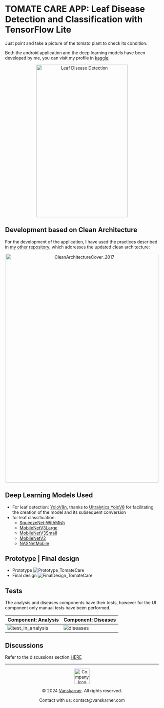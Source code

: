 # TOMATE CARE APP: Leaf Disease Detection and Classification with TensorFlow Lite
Just point and take a picture of the tomato plant to check its condition.

Both the android application and the deep learning models have been developed by me, you can visit my profile in [kaggle](https://www.kaggle.com/luisolazo).

<p align="center">
  <img src="https://github.com/user-attachments/assets/ef49fe29-5334-48ab-b0ce-ffad51a84f5c" alt="Leaf Disease Detection" style="display: block; margin: auto;" width="300" height="500">
</p>

## Development based on Clean Architecture
For the development of the application, I have used the practices described in [my other repository](https://github.com/vanskarner/CleanMovie/wiki), which addresses the updated clean architecture:

<p align="center">
  <img src="https://github.com/vanskarner/CleanMovie/assets/39975255/7d7c53a6-7c85-4456-a725-99814d3b1eb5" alt="CleanArchitectureCover_2017" style="display: block; margin: auto;" width="500" height="750">
</p>

## Deep Learning Models Used
- For leaf detection: [YoloV8n](https://www.kaggle.com/code/luisolazo/leaf-detection-w-ultralytics-yolov8-and-tflite), thanks to [Ultralytics YoloV8](https://docs.ultralytics.com/) for facilitating the creation of the model and its subsequent conversion
- for leaf classification:
  - [SqueezeNet-WithMish](https://www.kaggle.com/code/luisolazo/tomato-disease-prediction-squeezenet-mish-97-3)
  - [MobileNetV3Large](https://www.kaggle.com/code/luisolazo/tomato-disease-prediction-mobilenetv3large-97-1)
  - [MobileNetV3Small](https://www.kaggle.com/code/luisolazo/tomato-disease-prediction-mobilenetv3small-96-6)
  - [MobileNetV2](https://www.kaggle.com/code/luisolazo/tomato-disease-prediction-mobilenetv2-93-8)
  - [NASNetMobile](https://www.kaggle.com/code/luisolazo/tomato-disease-prediction-nasnetmobile-90-1)

## Prototype | Final design
- Prototype
![Prototype_TomateCare](https://github.com/vanskarner/TomateCare/assets/39975255/63f4c512-d11e-4acb-a7d2-81e3aaac44ea)
- Final design
![FinalDesign_TomateCare](https://github.com/vanskarner/TomateCare/assets/39975255/fdd72c38-6cda-4b3b-9711-5602f1624532)

## Tests
The analysis and diseases components have their tests, however for the UI component only manual tests have been performed.

| Component: Analysis | Component: Diseases |
| --- | --- |
| ![test_in_analysis](https://github.com/vanskarner/TomateCare/assets/39975255/3242e9af-f67e-44cc-a57d-ca681c86f0ee) | ![diseases](https://github.com/vanskarner/TomateCare/assets/39975255/23f8c8d2-1e4e-4960-80fb-c06003d9071f) |

## Discussions
Refer to the discussions section [HERE](https://github.com/vanskarner/TomateCare/discussions)

----
<div align="center">
  <img src="https://github.com/vanskarner/CleanMovie/assets/39975255/8597f70e-45a0-4700-bb37-e2ac3b864b7e" alt="CompanyIcon" width="50" height="50">
  <p>© 2024 <a href='https://vanskarner.com/'>Vanskarner</a>. All rights reserved.</p>  
  <p>Contact with us: contact@vanskarner.com</p>
</div>
